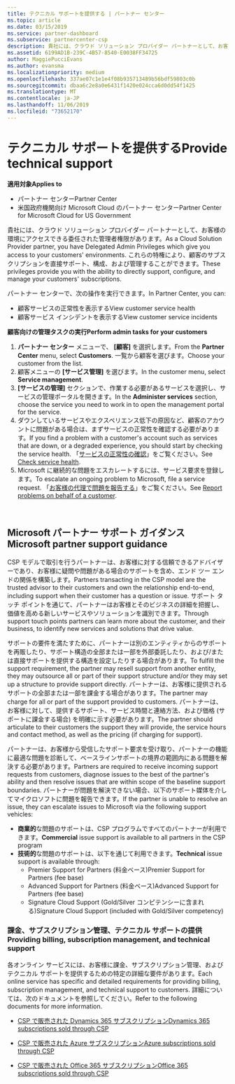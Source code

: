 ```yaml
---
title: テクニカル サポートを提供する | パートナー センター
ms.topic: article
ms.date: 03/15/2019
ms.service: partner-dashboard
ms.subservice: partnercenter-csp
description: 貴社には、クラウド ソリューション プロバイダー パートナーとして、お客様の環境にアクセスできる委任された管理者権限があります。
ms.assetid: 6199AD1B-239C-4B57-8540-E0038FF34725
author: MaggiePucciEvans
ms.author: evansma
ms.localizationpriority: medium
ms.openlocfilehash: 337ae07c1e1e4f08b935713489b56bdf59803c0b
ms.sourcegitcommit: dbaa6c2e8a0e6431f1420e024cca6d0dd54f1425
ms.translationtype: MT
ms.contentlocale: ja-JP
ms.lasthandoff: 11/06/2019
ms.locfileid: "73652170"
---
```

# <a name="provide-technical-support"></a><span data-ttu-id="a5247-103">テクニカル サポートを提供する</span><span class="sxs-lookup"><span data-stu-id="a5247-103">Provide technical support</span></span>

<span data-ttu-id="a5247-104">**適用対象**</span><span class="sxs-lookup"><span data-stu-id="a5247-104">**Applies to**</span></span>

-  <span data-ttu-id="a5247-105">パートナー センター</span><span class="sxs-lookup"><span data-stu-id="a5247-105">Partner Center</span></span>
-  <span data-ttu-id="a5247-106">米国政府機関向け Microsoft Cloud のパートナー センター</span><span class="sxs-lookup"><span data-stu-id="a5247-106">Partner Center for Microsoft Cloud for US Government</span></span>


<span data-ttu-id="a5247-107">貴社には、クラウド ソリューション プロバイダー パートナーとして、お客様の環境にアクセスできる委任された管理者権限があります。</span><span class="sxs-lookup"><span data-stu-id="a5247-107">As a Cloud Solution Provider partner, you have Delegated Admin Privileges which give you access to your customers' environments.</span></span> <span data-ttu-id="a5247-108">これらの特権により、顧客のサブスクリプションを直接サポート、構成、および管理することができます。</span><span class="sxs-lookup"><span data-stu-id="a5247-108">These privileges provide you with the ability to directly support, configure, and manage your customers' subscriptions.</span></span>

<span data-ttu-id="a5247-109">パートナー センターで、次の操作を実行できます。</span><span class="sxs-lookup"><span data-stu-id="a5247-109">In Partner Center, you can:</span></span>

-   <span data-ttu-id="a5247-110">顧客サービスの正常性を表示する</span><span class="sxs-lookup"><span data-stu-id="a5247-110">View customer service health</span></span>
-   <span data-ttu-id="a5247-111">顧客サービス インシデントを表示する</span><span class="sxs-lookup"><span data-stu-id="a5247-111">View customer service incidents</span></span>

<span data-ttu-id="a5247-112">**顧客向けの管理タスクの実行**</span><span class="sxs-lookup"><span data-stu-id="a5247-112">**Perform admin tasks for your customers**</span></span>

1.  <span data-ttu-id="a5247-113">**パートナー センター** メニューで、 **[顧客]** を選択します。</span><span class="sxs-lookup"><span data-stu-id="a5247-113">From the **Partner Center** menu, select **Customers**.</span></span> <span data-ttu-id="a5247-114">一覧から顧客を選びます。</span><span class="sxs-lookup"><span data-stu-id="a5247-114">Choose your customer from the list.</span></span>
2.  <span data-ttu-id="a5247-115">顧客メニューの **[サービス管理]** を選びます。</span><span class="sxs-lookup"><span data-stu-id="a5247-115">In the customer menu, select **Service management**.</span></span>
3.  <span data-ttu-id="a5247-116">**[サービスの管理]** セクションで、作業する必要があるサービスを選択し、サービスの管理ポータルを開きます。</span><span class="sxs-lookup"><span data-stu-id="a5247-116">In the **Administer services** section, choose the service you need to work in to open the management portal for the service.</span></span>
4.  <span data-ttu-id="a5247-117">ダウンしているサービスやエクスペリエンス低下の原因など、顧客のアカウントに問題がある場合は、まずサービスの正常性を確認する必要があります。</span><span class="sxs-lookup"><span data-stu-id="a5247-117">If you find a problem with a customer's account such as services that are down, or a degraded experience, you should start by checking the service health.</span></span> <span data-ttu-id="a5247-118">「[サービスの正常性の確認](check-service-health.md)」をご覧ください。</span><span class="sxs-lookup"><span data-stu-id="a5247-118">See [Check service health](check-service-health.md).</span></span>
5.  <span data-ttu-id="a5247-119">Microsoft に継続的な問題をエスカレートするには、サービス要求を登録します。</span><span class="sxs-lookup"><span data-stu-id="a5247-119">To escalate an ongoing problem to Microsoft, file a service request.</span></span> <span data-ttu-id="a5247-120">「[お客様の代理で問題を報告する](report-problems-on-behalf-of-a-customer.md)」をご覧ください。</span><span class="sxs-lookup"><span data-stu-id="a5247-120">See [Report problems on behalf of a customer](report-problems-on-behalf-of-a-customer.md).</span></span>

 
## <a name="microsoft-partner-support-guidance"></a><span data-ttu-id="a5247-121">Microsoft パートナー サポート ガイダンス</span><span class="sxs-lookup"><span data-stu-id="a5247-121">Microsoft partner support guidance</span></span>

<span data-ttu-id="a5247-122">CSP モデルで取引を行うパートナーは、お客様に対する信頼できるアドバイザーであり、お客様に疑問や問題がある場合のサポートを含め、エンド ツー エンドの関係を構築します。</span><span class="sxs-lookup"><span data-stu-id="a5247-122">Partners transacting in the CSP model are the trusted advisor to their customers and own the relationship end-to-end, including support when their customer has a question or issue.</span></span> <span data-ttu-id="a5247-123">サポート タッチ ポイントを通じて、パートナーはお客様とそのビジネスの詳細を把握し、価値を高める新しいサービスやソリューションを識別できます。</span><span class="sxs-lookup"><span data-stu-id="a5247-123">Through support touch points partners can learn more about the customer, and their business, to identify new services and solutions that drive value.</span></span>

<span data-ttu-id="a5247-124">サポートの要件を満たすために、パートナーは別のエンティティからのサポートを再販したり、サポート構造の全部または一部を外部委託したり、および/または直接サポートを提供する構造を設定したりする場合があります。</span><span class="sxs-lookup"><span data-stu-id="a5247-124">To fulfill the support requirement, the partner may resell support from another entity, they may outsource all or part of their support structure and/or they may set up a structure to provide support directly.</span></span>  <span data-ttu-id="a5247-125">パートナーは、お客様に提供されるサポートの全部または一部を課金する場合があります。</span><span class="sxs-lookup"><span data-stu-id="a5247-125">The partner may charge for all or part of the support provided to customers.</span></span> <span data-ttu-id="a5247-126">パートナーは、お客様に対して、提供するサポート、サービス時間と連絡方法、および価格 (サポートに課金する場合) を明確に示す必要があります。</span><span class="sxs-lookup"><span data-stu-id="a5247-126">The partner should articulate to their customers the support they will provide, the service hours and contact method, as well as the pricing (if charging for support).</span></span> 

<span data-ttu-id="a5247-127">パートナーは、お客様から受信したサポート要求を受け取り、パートナーの機能に最適な問題を診断して、ベースラインサポートの境界の範囲内にある問題を解決する必要があります。</span><span class="sxs-lookup"><span data-stu-id="a5247-127">Partners are required to receive incoming support requests from customers, diagnose issues to the best of the partner's ability and then resolve issues that are within scope of the baseline support boundaries.</span></span> <span data-ttu-id="a5247-128">パートナーが問題を解決できない場合、以下のサポート媒体を介してマイクロソフトに問題を報告できます。</span><span class="sxs-lookup"><span data-stu-id="a5247-128">If the partner is unable to resolve an issue, they can escalate issues to Microsoft via the following support vehicles:</span></span>

- <span data-ttu-id="a5247-129">**商業的**な問題のサポートは、CSP プログラムですべてのパートナーが利用できます。</span><span class="sxs-lookup"><span data-stu-id="a5247-129">**Commercial** issue support is available to all partners in the CSP program</span></span>
-   <span data-ttu-id="a5247-130">**技術的**な問題のサポートは、以下を通じて利用できます。</span><span class="sxs-lookup"><span data-stu-id="a5247-130">**Technical** issue support is available through:</span></span>
    -   <span data-ttu-id="a5247-131">Premier Support for Partners (料金ベース)</span><span class="sxs-lookup"><span data-stu-id="a5247-131">Premier Support for Partners (fee base)</span></span>
    -   <span data-ttu-id="a5247-132">Advanced Support for Partners (料金ベース)</span><span class="sxs-lookup"><span data-stu-id="a5247-132">Advanced Support for Partners (fee base)</span></span>
    -   <span data-ttu-id="a5247-133">Signature Cloud Support (Gold/Silver コンピテンシーに含まれる)</span><span class="sxs-lookup"><span data-stu-id="a5247-133">Signature Cloud Support (included with Gold/Silver competency)</span></span>

### <a name="providing-billing-subscription-management-and-technical-support"></a><span data-ttu-id="a5247-134">課金、サブスクリプション管理、テクニカル サポートの提供</span><span class="sxs-lookup"><span data-stu-id="a5247-134">Providing billing, subscription management, and technical support</span></span> 

<span data-ttu-id="a5247-135">各オンライン サービスには、お客様に課金、サブスクリプション管理、およびテクニカル サポートを提供するための特定の詳細な要件があります。</span><span class="sxs-lookup"><span data-stu-id="a5247-135">Each online service has specific and detailed requirements for providing billing, subscription management, and technical support to customers.</span></span> <span data-ttu-id="a5247-136">詳細については、次のドキュメントを参照してください。</span><span class="sxs-lookup"><span data-stu-id="a5247-136">Refer to the following documents for more information.</span></span>

-   [<span data-ttu-id="a5247-137">CSP で販売された Dynamics 365 サブスクリプション</span><span class="sxs-lookup"><span data-stu-id="a5247-137">Dynamics 365 subscriptions sold through CSP</span></span>](https://www.microsoftpartnercommunity.com/t5/CSP/Microsoft-Partner-Support-Guidance/m-p/5262#M30)

-   [<span data-ttu-id="a5247-138">CSP で販売された Azure サブスクリプション</span><span class="sxs-lookup"><span data-stu-id="a5247-138">Azure subscriptions sold through CSP</span></span>](https://www.microsoftpartnercommunity.com/t5/CSP/Microsoft-Partner-Support-Guidance/m-p/5263#M31)

-   [<span data-ttu-id="a5247-139">CSP で販売された Office 365 サブスクリプション</span><span class="sxs-lookup"><span data-stu-id="a5247-139">Office 365 subscriptions sold through CSP</span></span>](https://www.microsoftpartnercommunity.com/t5/CSP/Microsoft-Partner-Support-Guidance/m-p/5264#M32)
 



